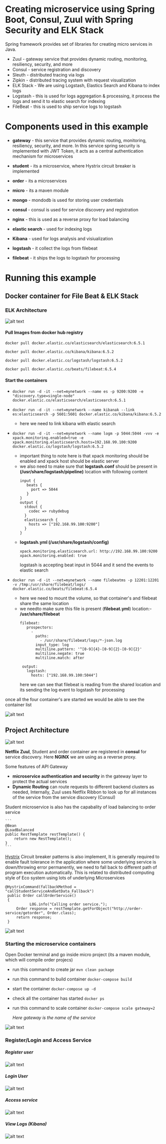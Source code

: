 # Creating microservice using Spring Boot, Consul, Zuul with Spring Security and ELK Stack

Spring framework provides set of libraries for creating micro services in Java.

-   Zuul - gateway service that provides dynamic routing, monitoring, resiliency, security, and more
-   Consul - service registration and discovery
-   Sleuth - distributed tracing via logs
-   Zipkin - distributed tracing system with request visualization
-   ELK Stack - We are using Logstash, Elastics Search and Kibana to index logs
-   Logstash - this is used for logs aggregation & processing, it process the logs and send it to elastic search for indexing
-   FileBeat - this is used to ship service logs to logstash


# Components used in this example

 - **gateway** - this service that provides dynamic routing, monitoring, resiliency, security, and more. In this service spring security is implemented with JWT Token, it acts as a central authentication mechanism for microservices
 
 - **student** - its a microservice, where Hystrix circuit breaker is implemented
 
 - **order** - its a microservices
 
 - **micro** - its a maven module
 
 - **mongo** - mondodb is used for storing user credentials
 
 - **consul** - consul is used for service discovery and registration
 
 - **nginx** - this is used as a reverse proxy for load balancing
 
 - **elastic search** - used for indexing logs
 
 - **Kibana** - used for logs analysis and visiualization
 
 - **logstash** - it collect the logs from filebeat
 
 - **filebeat** - it ships the logs to logstash for processing
 
# Running this example

## Docker container for File Beat & ELK Stack

### ELK Architecture
![alt text](https://github.com/kuldeepsingh99/microservice-consul/blob/master/images/elk.png "ELK")

#### Pull Images from docker hub registry

```docker pull docker.elastic.co/elasticsearch/elasticsearch:6.5.1```

```docker pull docker.elastic.co/kibana/kibana:6.5.2```

```docker pull docker.elastic.co/logstash/logstash:6.5.2```

```docker pull docker.elastic.co/beats/filebeat:6.5.4```

#### Start the containers

- ```docker run -d -it --net=mynetwork --name es -p 9200:9200 -e "discovery.type=single-node" docker.elastic.co/elasticsearch/elasticsearch:6.5.1```

- ```docker run -d -it --net=mynetwork --name kibanak --link es:elasticsearch -p 5601:5601 docker.elastic.co/kibana/kibana:6.5.2```

  - here we need to link kibana with elastic search

- ```docker run -d -it --net=mynetwork --name logm -p 5044:5044 -vvv -e xpack.monitoring.enabled=true -e xpack.monitoring.elasticsearch.hosts=192.168.99.100:9200 docker.elastic.co/logstash/logstash:6.5.2```

  - important thing to note here is that xpack monitoring should be enabled and xpack host should be elastic server
  - we also need to make sure that **logstash.conf** should be present in **(/usr/share/logstash/pipeline)** location with following content
    ```
    input {
       beats {
         port => 5044
       }
    }
    output {
      stdout {
        codec => rubydebug
      }
      elasticsearch {
        hosts => ["192.168.99.100:9200"]
      }
    }
    ```
  - **logstash.yml (/usr/share/logstash/config)**
    ```    
    xpack.monitoring.elasticsearch.url: http://192.168.99.100:9200
    xpack.monitoring.enabled: true
    ```
    logstash is accepting beat input in 5044 and it send the events to elastic search
  
- ```docker run -d -it --net=mynetwork --name filebeatms -p 12201:12201 -v /tmp:/usr/share/filebeat/logs/ docker.elastic.co/beats/filebeat:6.5.4```

  - here we need to mount the volume, so that container's and filebeat share the same location
  - we needto make sure this file is present (**filebeat.yml**) location:- **/usr/share/filebeat**
    ```
    filebeat:
       prospectors:
         -
           paths:
             - /usr/share/filebeat/logs/*-json.log
           input_type: log
           multiline.pattern: '^[0-9]{4}-[0-9]{2}-[0-9]{2}'
           multiline.negate: true
           multiline.match: after

     output:
       logstash:
         hosts: ["192.168.99.100:5044"]
    ```
    here we can see that filebeat is reading from the shared location and its sending the log event to logstash for processing

once all the four container's are started we would be able to see the container list
    
![alt text](https://github.com/kuldeepsingh99/microservice-consul/blob/master/images/containerelk.png "Container")

## Project Architecture

![alt text](https://github.com/kuldeepsingh99/microservice-consul/blob/master/images/msarc.png "Microservice")

**Netflix Zuul**, Student and order container are registered in **consul** for service discovery. Here **NGINX** we are using as a reverse proxy.

Some features of API Gateway
- **microservice authentication and security** in the gateway layer to protect the actual services
- **Dynamic Routing** can route requests to different backend clusters as needed, Internally, Zuul uses Netflix Ribbon to look up for all instances of the service from the service discovery (Consul)

Student microservice is also has the capabality of load balancing to order service

    ```
    @Bean
    @LoadBalanced
    public RestTemplate restTemplate() {
        return new RestTemplate();
    }
    ```
[Hystrix](https://github.com/Netflix/Hystrix) Circuit breaker patterns is also implement, It is generally required to enable fault tolerance in the application where some underlying service is down/throwing error permanently, we need to fall back to different path of program execution automatically. This is related to distributed computing style of Eco system using lots of underlying Microservices

   ```
   @HystrixCommand(fallbackMethod = "callStudentServiceAndGetData_Fallback")
    public Order callOrderService()
    {
		      LOG.info("Calling order service.");
        Order response = restTemplate.getForObject("http://order-service/getorder", Order.class);
        return response;
    }
  ```

![alt text](https://github.com/kuldeepsingh99/microservice-consul/blob/master/images/consul.JPG "Consul")


### Starting the microservice containers

Open Docker terminal and go inside micro project (its a maven module, which will compile order projecs)

- run this command to create jar
   ```mvn clean package```
   
- run this command to build container
   ```docker-compose build```
   
- start the container
  ```docker-compose up -d```

- check all the container has started 
  ```docker ps```

- run this command to scale container
  ```docker-compose scale gateway=2```

  *Here gateway is the name of the service*
  
![alt text](https://github.com/kuldeepsingh99/microservice-consul/blob/master/images/container.JPG "All Container") 


### Register/Login and Access Service

##### Register user
![alt text](https://github.com/kuldeepsingh99/microservice-consul/blob/master/images/register.jpg "Register User") 

##### Login User
![alt text](https://github.com/kuldeepsingh99/microservice-consul/blob/master/images/login.JPG "Login User") 

##### Access service
![alt text](https://github.com/kuldeepsingh99/microservice-consul/blob/master/images/api.JPG "Access Service") 

##### View Logs (Kibana)
![alt text](https://github.com/kuldeepsingh99/microservice-consul/blob/master/images/kibana.JPG "Kibana") 





    
